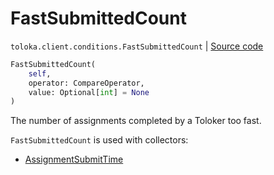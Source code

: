 # FastSubmittedCount
`toloka.client.conditions.FastSubmittedCount` | [Source code](https://github.com/Toloka/toloka-kit/blob/v1.1.4/src/client/conditions.py#L177)

```python
FastSubmittedCount(
    self,
    operator: CompareOperator,
    value: Optional[int] = None
)
```

The number of assignments completed by a Toloker too fast.


`FastSubmittedCount` is used with collectors:
- [AssignmentSubmitTime](toloka.client.collectors.AssignmentSubmitTime.md)

